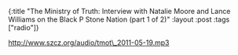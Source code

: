 {:title "The Ministry of Truth: Interview with Natalie Moore and Lance Williams on the Black P Stone Nation (part 1 of 2)"
:layout :post
:tags  ["radio"]}

<http://www.szcz.org/audio/tmot\_2011-05-19.mp3>

